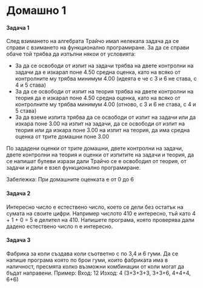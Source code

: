 # Домашно 1

#### Задача 1
След взимането на алгебрата Трайчо имал нелеката задача да се справи с взимането
на функционално програмиране. За да се справи обаче той трябва да изпълни някои от
условията:
- За да се освободи от изпит на задачи трябва на двете контролни на задачи да е
изкарал поне 4.50 средна оценка, като на всяко от контролните му трябва минимум 4.00
(идеята е че с 3 и 6 не става, с 4 и 5 става)
- За да се освободи от изпит на теория трябва на двете контролни на теория да е
изкарал поне 4.50 средна оценка, като на всяко от контролните му трябва минимум 4.00
(отново, с 3 и 6 не става, с 4 и 5 става)
- За да вземе изпита трябва да се освободи от изпит на задачи или да изкара поне 3.00 на
изпит на задачи, да се освободи от изпит на теория или да изкара поне 3.00 на
изпит на теория, да има средна оценка от трите домашни поне 3.00

По зададени оценки от трите домашни, двете контролни на задачи, двете контролни на теория и
оценки от изпитите на задачи и теория, да се напишат булеви изрази дали Трайчо се е освободил
от теория, от задачи и дали е взел функционално програмиране.

Забележка: При домашните оценката е от 0 до 6

#### Задача 2
Интересно число е естествено число, което се дели без остатък на сумата на своите
цифри. Например числото 410 е интересно, тъй като 4 + 1 + 0 = 5 е делител на 410. Напишете
програма, която проверява дали дадено естествено число n е интересно.

#### Задача 3
Фабрика за коли създава коли съответно с по 3,4 и 6 гуми. Да се напише програма която
по брои гуми, които фабриката има в наличност, пресмята колко възможни комбинации от коли могат
да бъдат направени.
Пример:
Вход: 12    Изход: 4 (3+3+3+3, 3+3+6, 4+4+4, 6+6)

